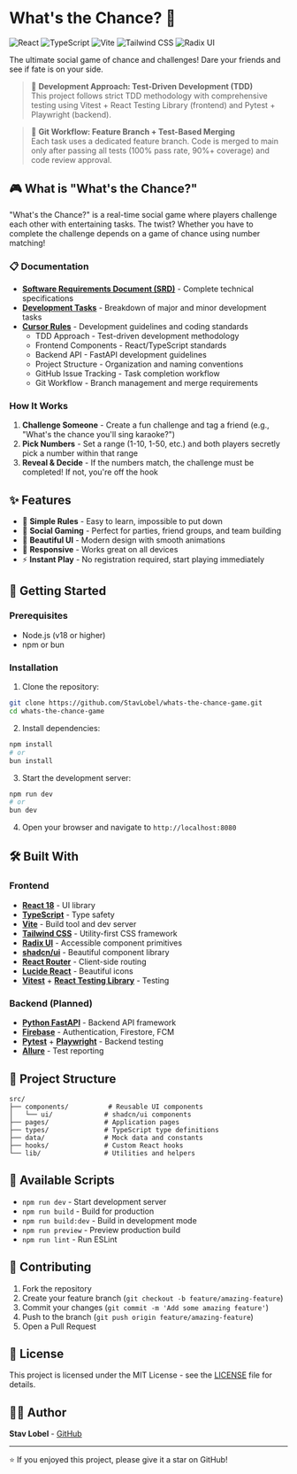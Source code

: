 # What's the Chance? 🎲

![React](https://img.shields.io/badge/React-18.3.1-61DAFB?style=flat&logo=react&logoColor=white)
![TypeScript](https://img.shields.io/badge/TypeScript-5.5.3-3178C6?style=flat&logo=typescript&logoColor=white)
![Vite](https://img.shields.io/badge/Vite-5.4.1-646CFF?style=flat&logo=vite&logoColor=white)
![Tailwind CSS](https://img.shields.io/badge/Tailwind_CSS-3.4.11-06B6D4?style=flat&logo=tailwindcss&logoColor=white)
![Radix UI](https://img.shields.io/badge/Radix_UI-Components-161618?style=flat&logo=radixui&logoColor=white)

The ultimate social game of chance and challenges! Dare your friends and see if fate is on your side.

> 🧪 **Development Approach: Test-Driven Development (TDD)**  
> This project follows strict TDD methodology with comprehensive testing using Vitest + React Testing Library (frontend) and Pytest + Playwright (backend).

> 🌿 **Git Workflow: Feature Branch + Test-Based Merging**  
> Each task uses a dedicated feature branch. Code is merged to main only after passing all tests (100% pass rate, 90%+ coverage) and code review approval.

## 🎮 What is "What's the Chance?"

"What's the Chance?" is a real-time social game where players challenge each other with entertaining tasks. The twist? Whether you have to complete the challenge depends on a game of chance using number matching!

### 📋 Documentation
- **[Software Requirements Document (SRD)](./SRD.md)** - Complete technical specifications
- **[Development Tasks](./TASKS.md)** - Breakdown of major and minor development tasks
- **[Cursor Rules](./.cursor/rules/)** - Development guidelines and coding standards
  - TDD Approach - Test-driven development methodology
  - Frontend Components - React/TypeScript standards
  - Backend API - FastAPI development guidelines
  - Project Structure - Organization and naming conventions
  - GitHub Issue Tracking - Task completion workflow
  - Git Workflow - Branch management and merge requirements

### How It Works

1. **Challenge Someone** - Create a fun challenge and tag a friend (e.g., "What's the chance you'll sing karaoke?")
2. **Pick Numbers** - Set a range (1-10, 1-50, etc.) and both players secretly pick a number within that range
3. **Reveal & Decide** - If the numbers match, the challenge must be completed! If not, you're off the hook

## ✨ Features

- 🎯 **Simple Rules** - Easy to learn, impossible to put down
- 👥 **Social Gaming** - Perfect for parties, friend groups, and team building
- 🎨 **Beautiful UI** - Modern design with smooth animations
- 📱 **Responsive** - Works great on all devices
- ⚡ **Instant Play** - No registration required, start playing immediately

## 🚀 Getting Started

### Prerequisites

- Node.js (v18 or higher)
- npm or bun

### Installation

1. Clone the repository:
```bash
git clone https://github.com/StavLobel/whats-the-chance-game.git
cd whats-the-chance-game
```

2. Install dependencies:
```bash
npm install
# or
bun install
```

3. Start the development server:
```bash
npm run dev
# or
bun dev
```

4. Open your browser and navigate to `http://localhost:8080`

## 🛠️ Built With

### Frontend
- **[React 18](https://reactjs.org/)** - UI library
- **[TypeScript](https://www.typescriptlang.org/)** - Type safety
- **[Vite](https://vitejs.dev/)** - Build tool and dev server
- **[Tailwind CSS](https://tailwindcss.com/)** - Utility-first CSS framework
- **[Radix UI](https://www.radix-ui.com/)** - Accessible component primitives
- **[shadcn/ui](https://ui.shadcn.com/)** - Beautiful component library
- **[React Router](https://reactrouter.com/)** - Client-side routing
- **[Lucide React](https://lucide.dev/)** - Beautiful icons
- **[Vitest](https://vitest.dev/)** + **[React Testing Library](https://testing-library.com/docs/react-testing-library/intro/)** - Testing

### Backend (Planned)
- **[Python FastAPI](https://fastapi.tiangolo.com/)** - Backend API framework
- **[Firebase](https://firebase.google.com/)** - Authentication, Firestore, FCM
- **[Pytest](https://pytest.org/)** + **[Playwright](https://playwright.dev/)** - Backend testing
- **[Allure](https://allurereport.org/)** - Test reporting

## 📁 Project Structure

```
src/
├── components/          # Reusable UI components
│   └── ui/             # shadcn/ui components
├── pages/              # Application pages
├── types/              # TypeScript type definitions
├── data/               # Mock data and constants
├── hooks/              # Custom React hooks
└── lib/                # Utilities and helpers
```

## 🎯 Available Scripts

- `npm run dev` - Start development server
- `npm run build` - Build for production
- `npm run build:dev` - Build in development mode
- `npm run preview` - Preview production build
- `npm run lint` - Run ESLint

## 🤝 Contributing

1. Fork the repository
2. Create your feature branch (`git checkout -b feature/amazing-feature`)
3. Commit your changes (`git commit -m 'Add some amazing feature'`)
4. Push to the branch (`git push origin feature/amazing-feature`)
5. Open a Pull Request

## 📄 License

This project is licensed under the MIT License - see the [LICENSE](LICENSE) file for details.

## 🙋‍♂️ Author

**Stav Lobel** - [GitHub](https://github.com/StavLobel)

---

⭐ If you enjoyed this project, please give it a star on GitHub!
